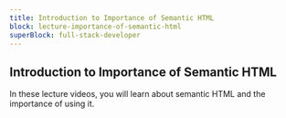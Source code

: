 ```yaml
---
title: Introduction to Importance of Semantic HTML
block: lecture-importance-of-semantic-html
superBlock: full-stack-developer
---
```


## Introduction to Importance of Semantic HTML

In these lecture videos, you will learn about semantic HTML and the importance of using it.
